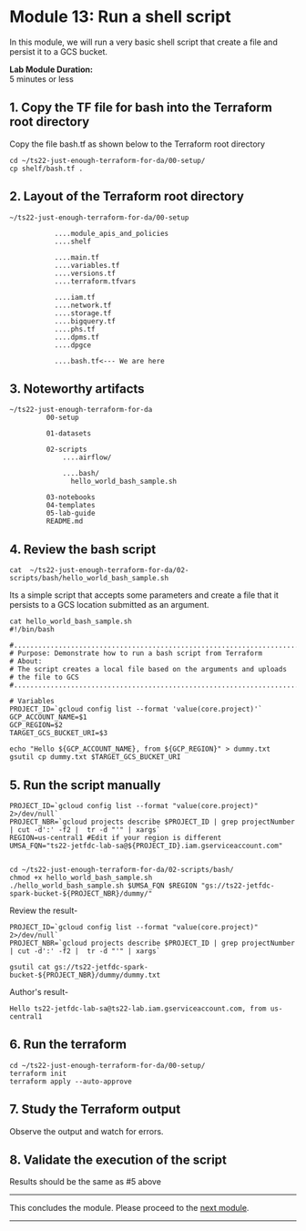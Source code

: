 # Module 13: Run a shell script
 
In this module, we will run a very basic shell script that create a file and persist it to a GCS bucket.<br>

**Lab Module Duration:** <br>
5 minutes or less 


## 1. Copy the TF file for bash into the Terraform root directory
Copy the file bash.tf as shown below to the Terraform root directory<br>
```
cd ~/ts22-just-enough-terraform-for-da/00-setup/
cp shelf/bash.tf .
```

## 2. Layout of the Terraform root directory
```
~/ts22-just-enough-terraform-for-da/00-setup

           ....module_apis_and_policies
           ....shelf

           ....main.tf
           ....variables.tf
           ....versions.tf
           ....terraform.tfvars 
           
           ....iam.tf
           ....network.tf    
           ....storage.tf 
           ....bigquery.tf
           ....phs.tf 
           ....dpms.tf
           ....dpgce 
           
           ....bash.tf<--- We are here

```

## 3. Noteworthy artifacts

```
~/ts22-just-enough-terraform-for-da
         00-setup
           
         01-datasets
           
         02-scripts
             ....airflow/
             
             ....bash/
               hello_world_bash_sample.sh
         
         03-notebooks
         04-templates
         05-lab-guide
         README.md
```

## 4. Review the bash script
```
cat  ~/ts22-just-enough-terraform-for-da/02-scripts/bash/hello_world_bash_sample.sh
```

Its a simple script that accepts some parameters and create a file that it persists to a GCS location submitted as an argument.

```
cat hello_world_bash_sample.sh
#!/bin/bash

#........................................................................
# Purpose: Demonstrate how to run a bash script from Terraform
# About:
# The script creates a local file based on the arguments and uploads
# the file to GCS
#........................................................................

# Variables
PROJECT_ID=`gcloud config list --format 'value(core.project)'`
GCP_ACCOUNT_NAME=$1
GCP_REGION=$2
TARGET_GCS_BUCKET_URI=$3

echo "Hello ${GCP_ACCOUNT_NAME}, from ${GCP_REGION}" > dummy.txt
gsutil cp dummy.txt $TARGET_GCS_BUCKET_URI
```


## 5. Run the script manually

```
PROJECT_ID=`gcloud config list --format "value(core.project)" 2>/dev/null`
PROJECT_NBR=`gcloud projects describe $PROJECT_ID | grep projectNumber | cut -d':' -f2 |  tr -d "'" | xargs`
REGION=us-central1 #Edit if your region is different
UMSA_FQN="ts22-jetfdc-lab-sa@${PROJECT_ID}.iam.gserviceaccount.com"


cd ~/ts22-just-enough-terraform-for-da/02-scripts/bash/
chmod +x hello_world_bash_sample.sh
./hello_world_bash_sample.sh $UMSA_FQN $REGION "gs://ts22-jetfdc-spark-bucket-${PROJECT_NBR}/dummy/"
```

Review the result-
```
PROJECT_ID=`gcloud config list --format "value(core.project)" 2>/dev/null`
PROJECT_NBR=`gcloud projects describe $PROJECT_ID | grep projectNumber | cut -d':' -f2 |  tr -d "'" | xargs`

gsutil cat gs://ts22-jetfdc-spark-bucket-${PROJECT_NBR}/dummy/dummy.txt
```

Author's result-
```
Hello ts22-jetfdc-lab-sa@ts22-lab.iam.gserviceaccount.com, from us-central1
```


## 6. Run the terraform
```
cd ~/ts22-just-enough-terraform-for-da/00-setup/
terraform init
terraform apply --auto-approve
```
 
## 7. Study the Terraform output
Observe the output and watch for errors.
 
## 8. Validate the execution of the script

Results should be the same as #5 above

<hr>

 This concludes the module. Please proceed to the [next module](Module-14.md).

<hr>
